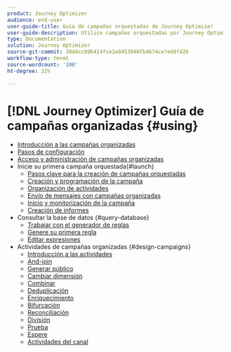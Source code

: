 ```yaml
---
product: Journey Optimizer
audience: end-user
user-guide-title: Guía de campañas orquestadas de Journey Optimizer
user-guide-description: Utilice campañas orquestadas por Journey Optimizer para planificar y orquestar campañas en canales múltiples con estrategias de segmentación avanzadas.
type: Documentation
solution: Journey Optimizer
source-git-commit: 38d4cc896414fce2e8453940fb4674ce7e60fd2b
workflow-type: tm+mt
source-wordcount: '100'
ht-degree: 32%

---
```


# [!DNL Journey Optimizer] Guía de campañas organizadas {#using}

+ [Introducción a las campañas organizadas](using/orchestrated/gs-orchestrated-campaigns.md)
+ [Pasos de configuración](using/orchestrated/configuration-steps.md)
+ [Acceso y administración de campañas organizadas](using/orchestrated/access-manage-orchestrated-campaigns.md)
+ Inicie su primera campaña orquestada{#launch}
   + [Pasos clave para la creación de campañas orquestadas](using/orchestrated/gs-campaign-creation.md)
   + [Creación y programación de la campaña](using/orchestrated/create-orchestrated-campaign.md)
   + [Organización de actividades](using/orchestrated/orchestrate-activities.md)
   + [Envío de mensajes con campañas organizadas](using/orchestrated/send-messages.md)
   + [Inicio y monitorización de la campaña](using/orchestrated/start-monitor-campaigns.md)
   + [Creación de informes](using/orchestrated/reporting-campaigns.md)
+ Consultar la base de datos {#query-database}
   + [Trabajar con el generador de reglas](using/orchestrated/orchestrated-rule-builder.md)
   + [Genere su primera regla](using/orchestrated/build-query.md)
   + [Editar expresiones](using/orchestrated/edit-expressions.md)
+ Actividades de campañas organizadas {#design-campaigns}
   + [Introducción a las actividades](using/orchestrated/activities/about-activities.md)
   + [And-join](using/orchestrated/activities/and-join.md)
   + [Generar público](using/orchestrated/activities/build-audience.md)
   + [Cambiar dimensión](using/orchestrated/activities/change-dimension.md)
   + [Combinar](using/orchestrated/activities/combine.md)
   + [Deduplicación](using/orchestrated/activities/deduplication.md)
   + [Enriquecimiento](using/orchestrated/activities/enrichment.md)
   + [Bifurcación](using/orchestrated/activities/fork.md)
   + [Reconciliación](using/orchestrated/activities/reconciliation.md)
   + [División](using/orchestrated/activities/split.md)
   + [Prueba](using/orchestrated/activities/test.md)
   + [Espere](using/orchestrated/activities/wait.md)
   + [Actividades del canal](using/orchestrated/activities/channels.md)
